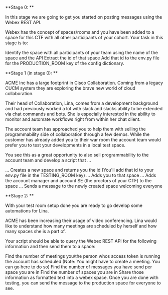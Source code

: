 **Stage 0: **

In this stage we are going to get you started on posting messages using the Webex REST API.

Webex has the concept of spaces/rooms and you have been added to a space for this CTF with all other participants of your cohort. Your task in this stage is to:

Identify the space with all participants of your team using the name of the space and the API
Extract the id of that space
Add that id to the env.py file for the PRODUCTION_ROOM key of the config dictionary.

**Stage 1 (in stage 0): **

ACME Inc has a large footprint in Cisco Collaboration. Coming from a legacy CUCM system they are exploring the brave new world of cloud collaboration.

Their head of Collaboration, Lina, comes from a development background and had previously worked a lot with slack and slacks ability to be extended via chat commands and bots. She is especially interested in the ability to monitor and automate workflows right from within her chat client.

The account team has approached you to help them with selling the programmability side of collaboration through a few demos. While the customer has already added you to their war room the account team would prefer you to test your developments in a local test space.

You see this as a great opportunity to also sell programmability to the account team and develop a script that ...

... Creates a new space and returns you the id (You'll add that id to your env.py file in the TESTING_ROOM key)
... Adds you to that space
... Adds the account manager and account SE (the proctors of your CTF) to the space
... Sends a message to the newly created space welcoming everyone


**Stage 2: **

With your test room setup done you are ready to go develop some automations for Lina.

ACME has been increasing their usage of video conferencing. Lina would like to understand how many meetings are scheduled by herself and how many spaces she is a part of.

Your script should be able to query the Webex REST API for the following information and then send them to a space:

Find the number of meetings you/the person whos access token is running the account has scheduled (Note: You might have to create a meeting. You can go here to do so)
Find the number of messages you have send per space you are in
Find the number of spaces you are in
Share those information as formatted text into a webex space.
Once you are done with testing, you can send the message to the production space for everyone to see.
